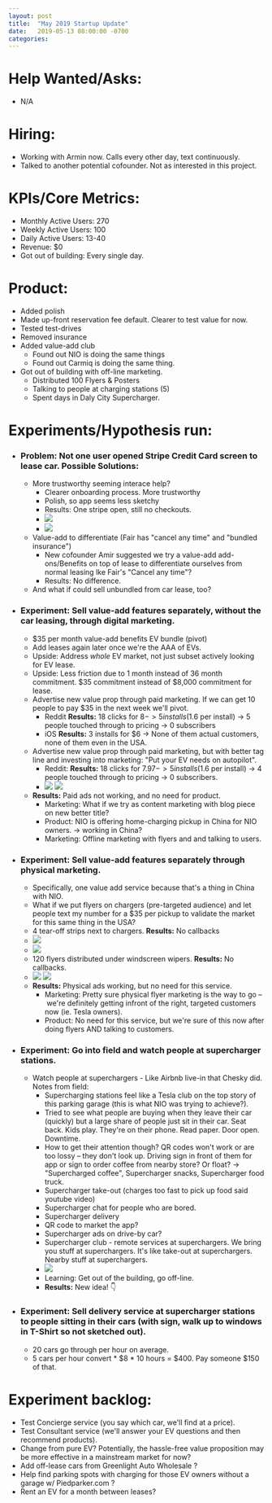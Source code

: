```yaml
---
layout: post
title:  "May 2019 Startup Update"
date:   2019-05-13 08:00:00 -0700
categories: 
---
```


# Help Wanted/Asks:
* N/A

# Hiring: 
* Working with Armin now. Calls every other day, text continuously.
* Talked to another potential cofounder. Not as interested in this project.

# KPIs/Core Metrics:
* Monthly Active Users: 270
* Weekly Active Users: 100
* Daily Active Users: 13-40
* Revenue: $0
* Got out of building: Every single day.

# Product:
* Added polish
* Made up-front reservation fee default. Clearer to test value for now.
* Tested test-drives
* Removed insurance
* Added value-add club
	* Found out NIO is doing the same things
	* Found out Carmiq is doing the same thing.
* Got out of building with off-line marketing.
	* Distributed 100 Flyers & Posters
	* Talking to people at charging stations (5)
	* Spent days in Daly City Supercharger.



# Experiments/Hypothesis run:

* ### Problem: Not one user opened Stripe Credit Card screen to lease car. Possible Solutions:
	* More trustworthy seeming interace help?
		* Clearer onboarding process. More trustworthy
		* Polish, so app seems less sketchy
		* Results: One stripe open, still no checkouts.
		* ![](/startup-updates-7/1_experiment.png)
		* ![](/startup-updates-7/1_results.png)
	* Value-add to differentiate (Fair has "cancel any time" and "bundled insurance")
		* New cofounder Amir suggested we try a value-add add-ons/Benefits on top of lease to differentiate ourselves from normal leasing lke Fair's "Cancel any time"?
		* Results: No difference.
	* And what if could sell unbundled from car lease, too?

* ### Experiment: Sell value-add features separately, without the car leasing, through digital marketing.
	* $35 per month value-add benefits EV bundle (pivot)
	* Add leases again later once we're the AAA of EVs. 
	* Upside: Address _whole_ EV market, not just subset actively looking for EV lease.
	* Upside: Less friction due to 1 month instead of 36 month commitment. $35 commitment instead of $8,000 commitment for lease.
	* Advertise new value prop through paid marketing. If we can get 10 people to pay $35 in the next week we'll pivot.
		* Reddit **Results:** 18 clicks for $8 -> 5 installs ($1.6 per install) -> 5 people touched through to pricing -> 0 subscribers
		* iOS **Results:** 3 installs for $6 -> None of them actual customers, none of them even in the USA.
	* Advertise new value prop through paid marketing, but with better tag line and investing into marketing: "Put your EV needs on autopilot".
		* Reddit: **Results:** 18 clicks for $7.97 -> 5 installs ($1.6 per install) -> 4 people touched through to pricing -> 0 subscribers.  
		* ![](/startup-updates-7/2_experiment.png) ![](/startup-updates-7/2_results.png)
	* **Results:** Paid ads not working, and no need for product.
		* Marketing: What if we try as content marketing with blog piece on new better title?
		* Product: NIO is offering home-charging pickup in China for NIO owners. -> working in China?
		* Marketing: Offline marketing with flyers and and talking to users.

* ### Experiment: Sell value-add features separately through physical marketing.
	* Specifically, one value add service because that's a thing in China with NIO.
	* What if we put flyers on chargers (pre-targeted audience) and let people text my number for a $35 per pickup to validate the market for this same thing in the USA? 
	* 4 tear-off strips next to chargers. **Results:** No callbacks
	* ![](/startup-updates-7/3_experiment.JPG)
	* ![](/startup-updates-7/3_experiment2.JPG)
	* 120 flyers distributed under windscreen wipers. **Results:** No callbacks.
	* ![](/startup-updates-7/4_experiment.png) ![](/startup-updates-7/4_experiment2.png)
	* **Results:** Physical ads working, but no need for this service.
		* Marketing: Pretty sure physical flyer marketing is the way to go – we're definitely getting infront of the right, targeted customers now (ie. Tesla owners).
		* Product: No need for this service, but we're sure of this now after doing flyers AND talking to customers.

* ### Experiment: Go into field and watch people at supercharger stations.
	* Watch people at superchargers - Like Airbnb live-in that Chesky did. Notes from field: 
		* Supercharging stations feel like a Tesla club on the top story of this parking garage (this is what NIO was trying to achieve?).
		* Tried to see what people are buying when they leave their car (quickly) but a large share of people just sit in their car. Seat back. Kids play. They're on their phone. Read paper. Door open. Downtime.
		* How to get their attention though? QR codes won't work or are too lossy – they don't look up. Driving sign in front of them for app or sign to order coffee from nearby store? Or float? -> "Supercharged coffee", Supercharger snacks, Supercharger food truck.
		* Supercharger take-out (charges too fast to pick up food said youtube video)
		* Supercharger chat for people who are bored.
		* Supercharger delivery
		* QR code to market the app?
		* Supercharger ads on drive-by car?
		* Supercharger club - remote services at superchargers. We bring you stuff at superchargers. It's like take-out at superchargers. Nearby stuff at superchargers.
		* ![](/startup-updates-7/IMG_1354.JPG)
		* Learning: Get out of the building, go off-line.
		* **Results:** New idea! 👇

* ### Experiment: Sell delivery service at supercharger stations to people sitting in their cars (with sign, walk up to windows in T-Shirt so not sketched out).
	* 20 cars go through per hour on average.
	* 5 cars per hour convert * $8 * 10 hours = $400. Pay someone $150 of that.


# Experiment backlog:
* Test Concierge service (you say which car, we'll find at a price).
* Test Consultant service (we'll answer your EV questions and then recommend products).
* Change from pure EV? Potentially, the hassle-free value proposition may be more effective in a mainstream market for now?
* Add off-lease cars from Greenlight Auto Wholesale ?
* Help find parking spots with charging for those EV owners without a garage w/ Piedparker.com ?
* Rent an EV for a month between leases?
